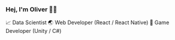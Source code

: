 ### Hej, I'm Oliver 👋🤖 

📈 Data Scientist
🌏 Web Developer (React / React Native)
👾 Game Developer (Unity / C#)
